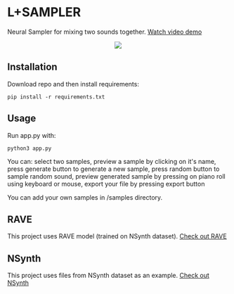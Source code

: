 # L+SAMPLER
Neural Sampler for mixing two sounds together. [Watch video demo](https://www.youtube.com/watch?v=yvEHuRWEs7k&ab_channel=accelovid)

<p align="center">
  <img src="https://user-images.githubusercontent.com/36171138/179401800-212266ae-bf79-40ee-abc3-f9bc53d36b28.png">
</p>

## Installation
Download repo and then install requirements:
```
pip install -r requirements.txt
```

## Usage
Run app.py with:
```
python3 app.py
```

You can: select two samples, preview a sample by clicking on it's name, press generate button to generate a new sample,
 press random button to sample random sound, preview generated sample by pressing on piano roll using keyboard or mouse, export your file by pressing export button

You can add your own samples in /samples directory.

## RAVE
This project uses RAVE model (trained on NSynth dataset).
[Check out RAVE](https://github.com/acids-ircam/RAVE)

## NSynth
This project uses files from NSynth dataset as an example. [Check out NSynth](https://magenta.tensorflow.org/datasets/nsynth)
